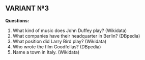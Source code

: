 ## VARIANT №3

**Questions:**

1. What kind of music does John Duffey play? (Wikidata)
2. What companies have their headquarter in Berlin? (DBpedia)
3. What position did Larry Bird play? (Wikidata)
4. Who wrote the film Goodfellas? (DBpedia)
5. Name a town in Italy. (Wikidata)